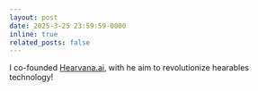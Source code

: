 ```yaml
---
layout: post
date: 2025-3-25 23:59:59-0000
inline: true
related_posts: false
---
```


I co-founded [Hearvana.ai](https://www.hearvana.ai), with he aim to revolutionize hearables technology!
 

